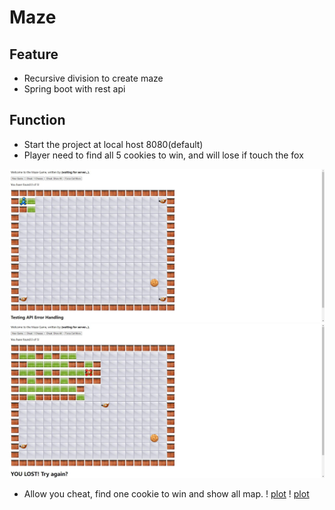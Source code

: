 # Maze

## Feature
* Recursive division to create maze
* Spring boot with rest api

## Function 
* Start the project at local host 8080(default)
* Player need to find all 5 cookies to win, and will lose if touch the fox

![plot](./maze1.jpg)
![plot](./maze3.jpg)

* Allow you cheat, find one cookie to win and show all map.
! [plot](./maze5.jpg)
! [plot](./maze4.jpg)
